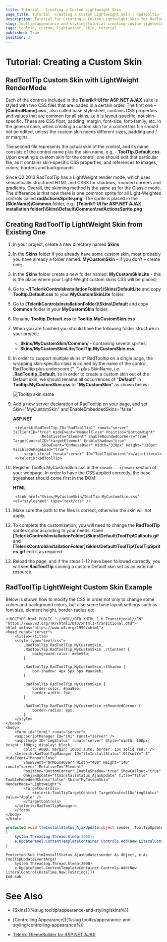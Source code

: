 ```yaml
---
title: Tutorial - Creating a Custom Lightweight Skin
page_title: Tutorial  Creating a Custom Lightweight Skin | RadTooltip for ASP.NET AJAX Documentation
description: Tutorial for Creating a Custom Lightweight Skin for RadTooltip
slug: tooltip/appearance-and-styling/tutorial-creating-custom-lightweight-skin
tags: tooltip, custom, lightweight, skin, tutorial
published: True
position: 3
---
```


# Tutorial: Creating a Custom Skin

## RadToolTip Custom Skin with LightWeight RenderMode

Each of the controls included in the **Telerik® UI for ASP.NET AJAX** suite is styled with two CSS files that are loaded in a certain order. The first one – **[ControlName].css** , also called base stylesheet, contains CSS properties and values that are common for all skins, i.e it is layout-specific, not skin-specific. These are CSS float, padding, margin, font-size, font-family, etc. In the general case, when creating a custom skin for a control this file should not be edited, unless the custom skin needs different sizes, padding and / or margins. 

 The second file represents the actual skin of the control, and its name consists of the control name plus the skin name, e.g. - **ToolTip.Default.css**. Upon creating a custom skin for the control, one should edit that particular file, as it contains skin-specific CSS properties, and references to images, colors, borders and backgrounds. 

 Since Q2 2013 RadToolTip has a LightWeight render mode, which uses semantically structured HTML and CSS3 for shadows, rounded corners and gradients. Overall, the skinning method is the same as for the Classic mode. The difference is that now there is one common sprite for all Light-Weighted controls called **radActionsSprite.png**. The sprite is placed in the **[SkinName]\Common** folder, e.g.: **[Telerik® UI for ASP.NET AJAX installation folder]\Skins\Default\Common\radActionsSprite.png**



## Creating RadToolTip LightWeight Skin from Existing One


1. In your project, create a new directory named **Skins**


1. In the **Skins** folder if you already have some custom skin, most probably you have already a folder named: **MyCustomSkin** – if you don’t – create one;

1. In the **Skins** folder create a new folder named: **MyCustomSkinLite** - this is the place where your Light-Weight custom skins CSS will be placed;


1. Go to **~/[TelerikControlsInstallationFolder]/Skins/DefaultLite** and copy **Tooltip.Default.css** to your **MyCustomSkinLite** folder. 

1. Go to **[TelerikControlsInstallationFolder]\Skins\Default** and copy **Common** folder in your **MyCustomSkin** folder;


1. Rename **Tooltip.Default.css** to **Tooltip.MyCustomSkin.css**

1. When you are finished you should have the following folder structure in your project:
	* **Skins/MyCustomSkin/Common/** - containing several sprites;
	* **Skins/MyCustomSkinLite/ToolTip.MyCustomSkin.css**.


1. In order to support multiple skins of RadTooltip on a single page, the wrapping skin-specific class is coined by the name of the control, RadTooltip plus underscore ("`_`") plus SkinName, i.e. **.RadTooltip_Default**, so in order to create a custom skin out of the Default skin, we should rename all occurrences of "**Default**" in **Tooltip.MyCustomSkin.css** to "**MyCustomSkin**" as shown below:

	![Tooltip skin name](images/RenameToolTipLight.png)

1. Add a new server declaration of RadTooltip on your page, and set Skin="MyCustomSkin" and EnableEmbeddedSkins="false":

	__ASP.NET__

		<telerik:RadToolTip ID="RadToolTip1" runat="server" IsClientID="true" HideEvent="ManualClose" Position="BottomRight"
					RelativeTo="Element" EnableRoundedCorners="true" TargetControlID="targetElement" EnableShadow="true"
					ShowEvent="OnMouseOver" Width="320px" Height="130px" VisibleOnPageLoad="true">
			<asp:Literal runat="server" ID="ToolTipContent"></asp:Literal>
		</telerik:RadToolTip>



1. Register Tooltip.MyCustomSkin.css in the `<head>...</head>` section of your webpage. In order to have the CSS applied correctly, the base stylesheet should come first in the DOM:

	__HTML__

		<link href="Skins/MyCustomSkin/ToolTip.MyCustomSkin.css" rel="stylesheet" type="text/css" />

1. Make sure the path to the files is correct, otherwise the skin will not apply.

1. To complete the customization, you will need to change the **RadToolTip** sprites color according to your needs. Open **[TelerikControlsInstallationFolder]\Skins\Default\ToolTip\Callouts.gif** and **[TelerikControlsInstallationFolder]\Skins\Default\ToolTip\ToolTipSprites.gif** edit it as required.

1. Reload the page, and if the steps 1-12 have been followed correctly, you will see **RadToolTip** running a custom Default skin set as an external resource.


## RadToolTip LightWeight Custom Skin Example

Below is shown how to modify the CSS in order not only to change some colors and background colors, but also some base layout settings such as font size, element height, border-radius etc.

````ASP.NET
<!DOCTYPE html PUBLIC "-//W3C//DTD XHTML 1.0 Transitional//EN" "https://www.w3.org/TR/xhtml1/DTD/xhtml1-transitional.dtd">
<html xmlns="https://www.w3.org/1999/xhtml">
<head runat="server">
    <title></title>
    <style type="text/css">
        .RadToolTip.RadToolTip_MyCustomSkin,
        .RadToolTip.RadToolTip_MyCustomSkin .rtContent {
            background-color: #e6e5fb;
        }

        .RadToolTip.RadToolTip_MyCustomSkin.rtShadow {
            box-shadow: 4px 5px 6px #aaa9eb;
        }

        .RadToolTip.RadToolTip_MyCustomSkin {
            border-color: #aaa9eb;
            border-width: 2px;
        }

        .RadToolTip.RadToolTip_MyCustomSkin.rtRoundedCorner {
            border-radius: 8px;
        }
    </style>
</head>
<body>
    <form id="form1" runat="server">
    <asp:ScriptManager ID="sm1" runat="server" />
    <asp:Image ID="imgStatus" runat="server" Style="width: 100px; height: 100px; display: block;
        color: #000; margin: 100px auto; border: 1px solid red;" />
    <telerik:RadToolTipManager ID="ttmInstallStatus" OffsetY="-1" HideEvent="ManualClose"
        ShowEvent="OnMouseOver" Width="400" Height="140" runat="server" RelativeTo="Element"
        Position="BottomCenter" EnableShadow="true" ShowCallout="true" 
        OnAjaxUpdate="ttmInstallStatus_AjaxUpdate" Title="Title" EnableEmbeddedSkins="false" Skin="MyCustomSkin" RenderMode="Lightweight">
        <TargetControls>
            <telerik:ToolTipTargetControl TargetControlID="imgStatus" Value="Apple" />
        </TargetControls>
    </telerik:RadToolTipManager>
    </form>
</body>
</html>
````

````C#
protected void ttmInstallStatus_AjaxUpdate(object sender, ToolTipUpdateEventArgs e)
{
    System.Threading.Thread.Sleep(2000);
    e.UpdatePanel.ContentTemplateContainer.Controls.Add(new LiteralControl(DateTime.Now.ToString()));
}
````
````VB
Protected Sub ttmInstallStatus_AjaxUpdate(sender As Object, e As ToolTipUpdateEventArgs)
    System.Threading.Thread.Sleep(2000)
    e.UpdatePanel.ContentTemplateContainer.Controls.Add(New LiteralControl(DateTime.Now.ToString()))
End Sub
````


# See Also

* [Skins]({%slug tooltip/appearance-and-styling/skins%})

* [Controlling Appearance]({%slug tooltip/appearance-and-styling/controlling-appearance%})

* [Telerik ThemeBuilder for ASP.NET AJAX](http://themebuilder.telerik.com/)


